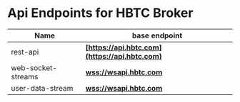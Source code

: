 # Api Endpoints for HBTC Broker

Name | base endpoint
------------ | ------------
rest-api | **[https://api.hbtc.com](https://api.hbtc.com)**
web-socket-streams | **[wss://wsapi.hbtc.com](wss://wsapi.hbtc.com)**
user-data-stream | **[wss://wsapi.hbtc.com](wss://wsapi.hbtc.com)**


